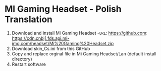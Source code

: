 # MI Gaming Headset - Polish Translation 
1. Download and install Mi Gaming Headset
-`URL`: <https://github.com>: https://cdn.cnbj1.fds.api.mi-img.com/headset/Mi%20Gaming%20Headset.zip
2. Download skin_Cs.ini from this GitHub
3. Copy and replace orginal file in Mi Gaming Headset/Lan (default install directory)
4. Restart software

